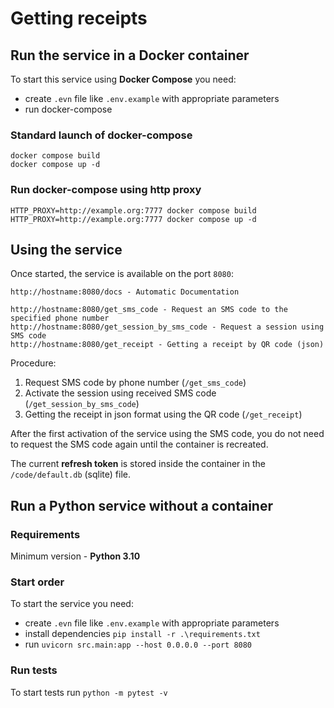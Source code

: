 # Getting receipts

## Run the service in a Docker container

To start this service using **Docker Compose** you need:

- create `.evn` file like `.env.example` with appropriate parameters
- run docker-compose

### Standard launch of docker-compose

```shell
docker compose build
docker compose up -d
```

### Run docker-compose using http proxy

```shell
HTTP_PROXY=http://example.org:7777 docker compose build
HTTP_PROXY=http://example.org:7777 docker compose up -d
```

## Using the service

Once started, the service is available on the port `8080`:

```text
http://hostname:8080/docs - Automatic Documentation

http://hostname:8080/get_sms_code - Request an SMS code to the specified phone number
http://hostname:8080/get_session_by_sms_code - Request a session using SMS code
http://hostname:8080/get_receipt - Getting a receipt by QR code (json)
```

Procedure:

1. Request SMS code by phone number (`/get_sms_code`)
2. Activate the session using received SMS code (`/get_session_by_sms_code`)
3. Getting the receipt in json format using the QR code (`/get_receipt`)

After the first activation of the service using the SMS code, you do not need to request the SMS code again until the container is recreated.

The current **refresh token** is stored inside the container in the `/code/default.db` (sqlite) file.

## Run a Python service without a container

### Requirements

Minimum version - **Python 3.10**

### Start order

To start the service you need:

- create `.evn` file like `.env.example` with appropriate parameters
- install dependencies `pip install -r .\requirements.txt`
- run `uvicorn src.main:app --host 0.0.0.0 --port 8080`

### Run tests

To start tests run `python -m pytest -v`

